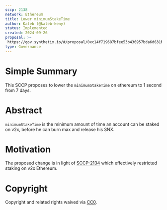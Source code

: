 ```yaml
---
sccp: 2138
network: Ethereum
title: Lower minimumStakeTime
author: Kaleb (@kaleb-keny)
status: Implemented
created: 2024-09-26
proposal: >-
 https://gov.synthetix.io/#/proposal/0xc14f719687bfee53b436957bda6d631bc3f1847ce11e3f76945d49d36d46adbd
type: Governance
---
```


# Simple Summary

This SCCP proposes to lower the `minimumStakeTime` on ethereum to 1 second from 7 days.

# Abstract
`minimumStakeTime` is the minimum amount of time an account can be staked on v2x, before he can burn max and release his SNX. 

# Motivation

The proposed change is in light of [SCCP-2134](https://sips.synthetix.io/sccp/sccp-2134/) which effectively restricted staking on v2x Ethereum.

# Copyright

Copyright and related rights waived via [CC0](https://creativecommons.org/publicdomain/zero/1.0/).


